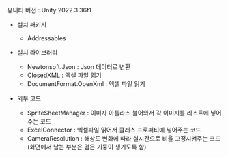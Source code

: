 유니티 버전 : Unity 2022.3.36f1
- 설치 패키지
  - Addressables

- 설치 라이브러리
  - Newtonsoft.Json        : Json 데이터로 변환
  - ClosedXML              : 엑셀 파일 읽기
  - DocumentFormat.OpenXml : 엑셀 파일 읽기

- 외부 코드
  - SpriteSheetManager : 이미자 아틀라스 불어와서 각 이미지를 리스트에 넣어주는 코드
  - ExcelConnector : 엑셀파일 읽어서 클래스 프로퍼티에 넣어주는 코드
  - CameraResolution : 해상도 변화에 따라 실시간으로 비율 고정시켜주는 코드 (화면에서 남는 부분은 검은 기둥이 생기도록 함)
